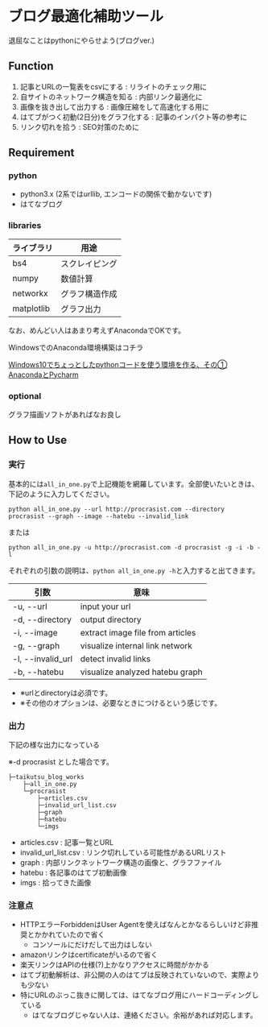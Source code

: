 # ブログ最適化補助ツール
退屈なことはpythonにやらせよう(ブログver.)

## Function
1. 記事とURLの一覧表をcsvにする : リライトのチェック用に
1. 自サイトのネットワーク構造を知る : 内部リンク最適化に
1. 画像を抜き出して出力する : 画像圧縮をして高速化する用に
1. はてブがつく初動(2日分)をグラフ化する : 記事のインパクト等の参考に
1. リンク切れを拾う : SEO対策のために

## Requirement
### python
- python3.x (2系ではurllib, エンコードの関係で動かないです)
- はてなブログ
### libraries

|ライブラリ|用途|
|---|---|
|bs4|スクレイピング|
|numpy|数値計算|
|networkx|グラフ構造作成|
|matplotlib|グラフ出力|

なお、めんどい人はあまり考えずAnacondaでOKです。

WindowsでのAnaconda環境構築はコチラ

[Windows10でちょっとしたpythonコードを使う環境を作る、その① AnacondaとPycharm](http://www.procrasist.com/entry/2016/10/04/200000)

### optional
グラフ描画ソフトがあればなお良し

## How to Use
### 実行
基本的には`all_in_one.py`で上記機能を網羅しています。全部使いたいときは、下記のように入力してください。

```
python all_in_one.py --url http://procrasist.com --directory procrasist --graph --image --hatebu --invalid_link
```

または

```
python all_in_one.py -u http://procrasist.com -d procrasist -g -i -b -l
```

それぞれの引数の説明は、`python all_in_one.py -h`と入力すると出てきます。

|引数|意味|
|---|---|
|-u, --url |input your url|
|-d, --directory |output directory|
|-i, --image|extract image file from articles|
|-g, --graph|visualize internal link network|
|-l, --invalid_url|detect invalid links|
|-b, --hatebu|visualize analyzed hatebu graph |

- ※urlとdirectoryは必須です。
- ※その他のオプションは、必要なときにつけるという感じです。

### 出力
下記の様な出力になっている

※-d procrasist とした場合です。

```
├─taikutsu_blog_works
    ├─all_in_one.py
    └─procrasist
        ├─articles.csv
        ├─invalid_url_list.csv
        ├─graph
        ├─hatebu
        └─imgs
```

- articles.csv : 記事一覧とURL
- invalid_url_list.csv : リンク切れしている可能性があるURLリスト
- graph : 内部リンクネットワーク構造の画像と、グラフファイル
- hatebu : 各記事のはてブ初動画像
- imgs : 拾ってきた画像

### 注意点
- HTTPエラーForbiddenはUser Agentを使えばなんとかなるらしいけど非推奨とかかれていたので省く
    - コンソールにだけだして出力はしない
- amazonリンクはcertificateがいるので省く
- 楽天リンクはAPIの仕様(?)上かなりアクセスに時間がかかる
- はてブ初動解析は、非公開の人のはてブは反映されていないので、実際よりも少ない
- 特にURLのぶっこ抜きに関しては、はてなブログ用にハードコーディングしている
    - はてなブログじゃない人は、連絡ください。余裕があれば対応します。
